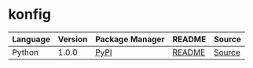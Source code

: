 # konfig

|Language|Version|Package Manager|README|Source|
|-|-|-|-|-|
|Python|1.0.0|[PyPI](https://pypi.org/project/leap-workflows-python-sdk/1.0.0)|[README](https://github.com/leap-ai/workflows-sdks/tree/main/sdks/python#readme)|[Source](https://github.com/leap-ai/workflows-sdks/tree/main/sdks/python)|